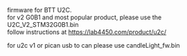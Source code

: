 firmware for BTT U2C. </br>
for v2 G0B1 and most popular product, please use the U2C_V2_STM32G0B1.bin </br>
follow instructions at https://lab4450.com/product/u2c/


for u2c v1 or pican usb to can please use candleLight_fw.bin
